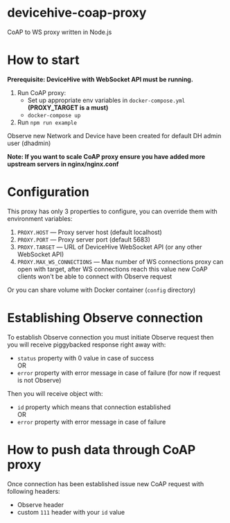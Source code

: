 # devicehive-coap-proxy
CoAP to WS proxy written in Node.js

# How to start
**Prerequisite: DeviceHive with WebSocket API must be running.**

1. Run CoAP proxy:
    - Set up appropriate env variables in `docker-compose.yml` **(PROXY_TARGET is a must)**
    - `docker-compose up`
2. Run `npm run example`

Observe new Network and Device have been created for default DH admin user (dhadmin)

**Note: If you want to scale CoAP proxy ensure you have added more upstream servers in nginx/nginx.conf**

# Configuration
This proxy has only 3 properties to configure, you can override them with environment variables:
1. `PROXY.HOST` — Proxy server host (default localhost)
2. `PROXY.PORT` — Proxy server port (default 5683)
3. `PROXY.TARGET` — URL of DeviceHive WebSocket API (or any other WebSocket API)
4. `PROXY.MAX_WS_CONNECTIONS` — Max number of WS connections proxy can open with target, after WS connections reach this value new CoAP clients won't be able to connect with Observe request

Or you can share volume with Docker container (`config` directory)

# Establishing Observe connection
To establish Observe connection you must initiate Observe request then you will receive piggybacked response right away with:
- `status` property with 0 value in case of success
<br /> OR
- `error` property with error message in case of failure (for now if request is not Observe)

Then you will receive object with:
- `id` property which means that connection established
<br /> OR
- `error` property with error message in case of failure

# How to push data through CoAP proxy
Once connection has been established issue new CoAP request with following headers:
- Observe header
- custom `111` header with your `id` value